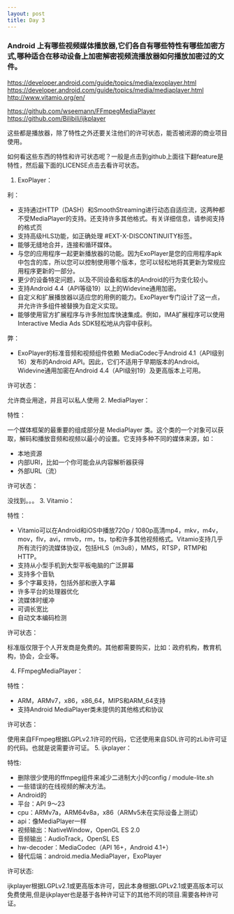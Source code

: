 ```yaml
---
layout: post
title: Day 3
---
```



### Android 上有哪些视频媒体播放器,它们各自有哪些特性有哪些加密方式,哪种适合在移动设备上加密解密视频流播放器如何播放加密过的文件。


https://developer.android.com/guide/topics/media/exoplayer.html
https://developer.android.com/guide/topics/media/mediaplayer.html
http://www.vitamio.org/en/

https://github.com/wseemann/FFmpegMediaPlayer
https://github.com/Bilibili/ijkplayer

这些都是播放器，除了特性之外还要关注他们的许可状态，能否被闭源的商业项目使用。

如何看这些东西的特性和许可状态呢？一般是点击到github上面往下翻feature是特性，然后最下面的LICENSE点击去看许可状态。
1. ExoPlayer：

利：

-  支持通过HTTP（DASH）和SmoothStreaming进行动态自适应流，这两种都不受MediaPlayer的支持。还支持许多其他格式。有关详细信息，请参阅支持的格式页
-  支持高级HLS功能，如正确处理 #EXT-X-DISCONTINUITY标签。
-  能够无缝地合并，连接和循环媒体。
-  与您的应用程序一起更新播放器的功能。因为ExoPlayer是您的应用程序apk中包含的库，所以您可以控制使用哪个版本，您可以轻松地将其更新为常规应用程序更新的一部分。
-  更少的设备特定问题，以及不同设备和版本的Android的行为变化较小。
-  支持Android 4.4（API等级19）以上的Widevine通用加密。
-  自定义和扩展播放器以适应您的用例的能力。ExoPlayer专门设计了这一点，并允许许多组件被替换为自定义实现。
-  能够使用官方扩展程序与许多附加库快速集成。例如，IMA扩展程序可以使用Interactive Media Ads SDK轻松地从内容中获利。


弊：
- ExoPlayer的标准音频和视频组件依赖 MediaCodec于Android 4.1（API级别16）发布的Android API。因此，它们不适用于早期版本的Android。Widevine通用加密在Android 4.4（API级别19）及更高版本上可用。

许可状态：

允许商业用途，并且可以私人使用
2. MediaPlayer：

特性：

一个媒体框架的最重要的组成部分是 MediaPlayer 类。这个类的一个对象可以获取，解码和播放音频和视频以最小的设置。它支持多种不同的媒体来源，如：
- 本地资源
- 内部URI，比如一个你可能会从内容解析器获得
- 外部URL（流）

许可状态：

没找到。。。
3.  Vitamio：

特性：
- Vitamio可以在Android和iOS中播放720p /  1080p高清mp4，mkv，m4v，mov，flv，avi，rmvb，rm，ts，tp和许多其他视频格式。Vitamio支持几乎所有流行的流媒体协议，包括HLS（m3u8），MMS，RTSP，RTMP和HTTP。
- 支持从小型手机到大型平板电脑的广泛屏幕
- 支持多个音轨
- 多个字幕支持，包括外部和嵌入字幕
- 许多平台的处理器优化
- 流媒体时缓冲
- 可调长宽比
- 自动文本编码检测
 
许可状态：

标准版仅限于个人开发商是免费的。其他都需要购买，比如：政府机构，教育机构，协会，企业等。

4.  FFmpegMediaPlayer：
 
特性：

- ARM，ARMv7，x86，x86_64，MIPS和ARM_64支持
- 支持Android MediaPlayer类未提供的其他格式和协议

许可状态：

使用来自FFmpeg根据LGPLv2.1许可的代码，它还使用来自SDL许可的zLib许可证的代码。也就是说需要许可证。
5. ijkplayer：

特性:

- 删除很少使用的ffmpeg组件来减少二进制大小的config / module-lite.sh
- 一些错误的在线视频的解决方法。
- Android的
- 平台：API 9〜23
- cpu：ARMv7a，ARM64v8a，x86（ARMv5未在实际设备上测试）
- api：像MediaPlayer一样
- 视频输出：NativeWindow，OpenGL ES 2.0
- 音频输出：AudioTrack，OpenSL ES
- hw-decoder：MediaCodec（API 16+，Android 4.1+）
- 替代后端：android.media.MediaPlayer，ExoPlayer

许可状态:

ijkplayer根据LGPLv2.1或更高版本许可，因此本身根据LGPLv2.1或更高版本可以免费使用,但是ijkplayer也是基于各种许可证下的其他不同的项目.需要各种许可证。
